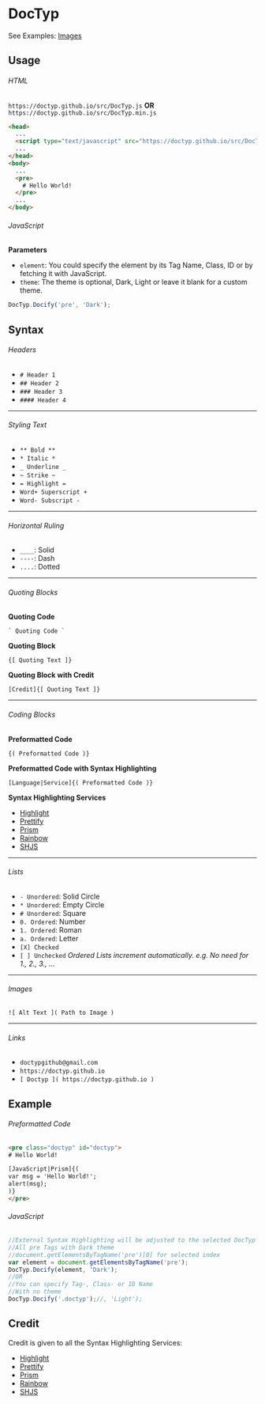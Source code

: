 # DocTyp



See Examples: [Images]()


## Usage
###### HTML
`https://doctyp.github.io/src/DocTyp.js` **OR** `https://doctyp.github.io/src/DocTyp.min.js`

```html
<head>
  ...
  <script type="text/javascript" src="https://doctyp.github.io/src/DocTyp.min.js"></script>
  ...
</head>
<body>
  ...
  <pre>
    # Hello World!
  </pre>
  ...
</body>
```

###### JavaScript
**Parameters**
- `element`: You could specify the element by its Tag Name, Class, ID or by fetching it with JavaScript.
- `theme`: The theme is optional, Dark, Light or leave it blank for a custom theme.
```javascript
DocTyp.Docify('pre', 'Dark');
```


## Syntax
###### Headers
- `# Header 1`
- `## Header 2`
- `### Header 3`
- `#### Header 4`

----

###### Styling Text
- `** Bold **`
- `* Italic *`
- `_ Underline _`
- `~ Strike ~`
- `= Highlight =`
- `Word+ Superscript +`
- `Word- Subscript -`

----

###### Horizontal Ruling
- `____`: Solid
- `----`: Dash
- `....`: Dotted

----

###### Quoting Blocks
**Quoting Code**
```
` Quoting Code `
```
**Quoting Block**
```
{[ Quoting Text ]}
```
**Quoting Block with Credit**
```
[Credit]{[ Quoting Text ]}
```

----

###### Coding Blocks
**Preformatted Code**
```
{( Preformatted Code )}
```
**Preformatted Code with Syntax Highlighting**
```
[Language|Service]{( Preformatted Code )}
```
**Syntax Highlighting Services**
- [Highlight](https://highlightjs.org)
- [Prettify](https://github.com/google/code-prettify)
- [Prism](http://prismjs.com)
- [Rainbow](https://craig.is/making/rainbows)
- [SHJS](http://shjs.sourceforge.net)

----

###### Lists
- `- Unordered`: Solid Circle
- `* Unordered`: Empty Circle
- `# Unordered`: Square
- `0. Ordered`: Number
- `1. Ordered`: Roman
- `a. Ordered`: Letter
- `[X] Checked`
- `[ ] Unchecked`
*Ordered Lists increment automatically. e.g. No need for 1., 2., 3., ...*

----

###### Images
```
![ Alt Text ]( Path to Image )
```

----

###### Links
- `doctypgithub@gmail.com`
- `https://doctyp.github.io`
- `[ Doctyp ]( https://doctyp.github.io )`


## Example
###### Preformatted Code
```html
<pre class="doctyp" id="doctyp">
# Hello World!

[JavaScript|Prism]{(
var msg = 'Hello World!';
alert(msg);
)}
</pre>
```

###### JavaScript
```javascript
//External Syntax Highlighting will be adjusted to the selected DocTyp Theme
//All pre Tags with Dark theme
//document.getElementsByTagName('pre')[0] for selected index
var element = document.getElementsByTagName('pre');
DocTyp.Docify(element, 'Dark');
//OR
//You can specify Tag-, Class- or ID Name
//With no theme
DocTyp.Docify('.doctyp');//, 'Light');
```


## Credit

Credit is given to all the Syntax Highlighting Services:

- [Highlight](https://highlightjs.org)
- [Prettify](https://github.com/google/code-prettify)
- [Prism](http://prismjs.com)
- [Rainbow](https://craig.is/making/rainbows)
- [SHJS](http://shjs.sourceforge.net)
